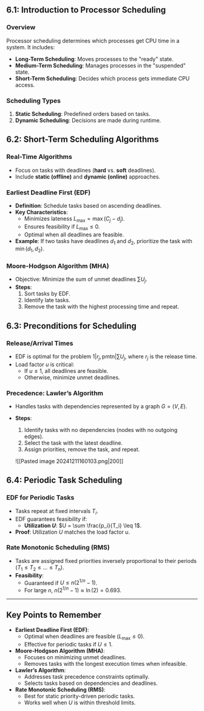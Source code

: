 ## 6.1: Introduction to Processor Scheduling

### Overview

Processor scheduling determines which processes get CPU time in a system. It includes:

- **Long-Term Scheduling**: Moves processes to the "ready" state.
- **Medium-Term Scheduling**: Manages processes in the "suspended" state.
- **Short-Term Scheduling**: Decides which process gets immediate CPU access.

### Scheduling Types

1. **Static Scheduling**: Predefined orders based on tasks.
2. **Dynamic Scheduling**: Decisions are made during runtime.

## 6.2: Short-Term Scheduling Algorithms

### Real-Time Algorithms

- Focus on tasks with deadlines (**hard** vs. **soft** deadlines).
- Include **static (offline)** and **dynamic (online)** approaches.

### **Earliest Deadline First (EDF)**

- **Definition**: Schedule tasks based on ascending deadlines.
- **Key Characteristics**:
  - Minimizes lateness $L_{\text{max}} = \max(C_j - d_j)$.
  - Ensures feasibility if $L_{\text{max}} \leq 0$.
  - Optimal when all deadlines are feasible.
- **Example**: If two tasks have deadlines $d_1$ and $d_2$, prioritize the task with $\min(d_1, d_2)$.

### **Moore-Hodgson Algorithm (MHA)**

- Objective: Minimize the sum of unmet deadlines $\sum U_j$.
- **Steps**:
  1. Sort tasks by EDF.
  2. Identify late tasks.
  3. Remove the task with the highest processing time and repeat.

## 6.3: Preconditions for Scheduling

### Release/Arrival Times

- EDF is optimal for the problem $1|r_j, \text{pmtn}| \sum U_j$, where $r_j$ is the release time.
- Load factor $u$ is critical:
  - If $u \leq 1$, all deadlines are feasible.
  - Otherwise, minimize unmet deadlines.

### **Precedence**: Lawler’s Algorithm

- Handles tasks with dependencies represented by a graph $G = (V, E)$.
- **Steps**:
  1. Identify tasks with no dependencies (nodes with no outgoing edges).
  2. Select the task with the latest deadline.
  3. Assign priorities, remove the task, and repeat.

	![[Pasted image 20241211160103.png|200]]
## 6.4: Periodic Task Scheduling

### **EDF for Periodic Tasks**

- Tasks repeat at fixed intervals $T_i$.
- EDF guarantees feasibility if:
  - **Utilization $U$**: $U = \sum \frac{p_i}{T_i} \leq 1$.
- **Proof**: Utilization $U$ matches the load factor $u$.

### **Rate Monotonic Scheduling (RMS)**

- Tasks are assigned fixed priorities inversely proportional to their periods ($T_1 \leq T_2 \leq \ldots \leq T_n$).
- **Feasibility**:
  - Guaranteed if $U \leq n(2^{1/n} - 1)$.
  - For large $n$, $n(2^{1/n} - 1) \approx \ln(2) = 0.693$.

---

## Key Points to Remember

- **Earliest Deadline First (EDF)**:
  - Optimal when deadlines are feasible ($L_{\text{max}} \leq 0$).
  - Effective for periodic tasks if $U \leq 1$.
- **Moore-Hodgson Algorithm (MHA)**:
  - Focuses on minimizing unmet deadlines.
  - Removes tasks with the longest execution times when infeasible.
- **Lawler’s Algorithm**:
  - Addresses task precedence constraints optimally.
  - Selects tasks based on dependencies and deadlines.
- **Rate Monotonic Scheduling (RMS)**:
  - Best for static priority-driven periodic tasks.
  - Works well when $U$ is within threshold limits.
